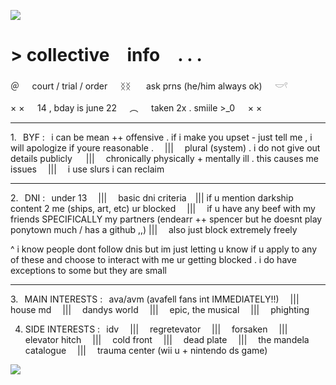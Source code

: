 ![](https://i.postimg.cc/43hkWcqJ/Untitled1222-20250427130734.png)

# **\> collective info . . .**

＠⠀⠀court / trial / order⠀⠀ᛝᛝ⠀⠀ ask prns (he/him always ok)⠀⠀𓎟𓍢

× ×⠀⠀14 , bday is june 22⠀⠀︵⠀⠀taken 2x . smiile >_0⠀⠀× ×

***

1.⠀BYF :⠀i can be mean ++ offensive . if i make you upset - just tell me , i will apologize if youre reasonable .  |||  plural (system) . i do not give out details publicly
  |||  chronically physically + mentally ill . this causes me issues  |||  i use slurs i can reclaim

***

2.⠀DNI :⠀under 13  |||  basic dni criteria ||| if u mention darkship content 2 me (ships, art, etc) ur blocked  |||  if u have any beef with my friends SPECIFICALLY my partners (endearr ++ spencer but he doesnt play ponytown much / has a github ,,) |||  also just block extremely freely

^ i know people dont follow dnis but im just letting u know if u apply to any of these and choose to interact with me ur getting blocked . i do have exceptions to some but they are small

***

3.⠀MAIN INTERESTS :⠀ava/avm (avafell fans int IMMEDIATELY!!)  |||  house md  |||  dandys world  |||  epic, the musical  |||  phighting

4. SIDE INTERESTS :⠀idv  |||  regretevator  |||  forsaken  |||  elevator hitch  |||  cold front  |||  dead plate  |||  the mandela catalogue  |||  trauma center (wii u + nintendo ds game)

![](https://i.postimg.cc/NfpcFBRw/download-8.png)
